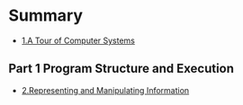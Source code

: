 # Summary

* [1.A Tour of Computer Systems](chapter1.md)

## Part 1 Program Structure and Execution

* [2.Representing and Manipulating Information](chapter2.md)

